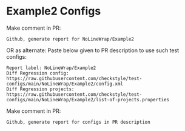 # Example2 Configs
Make comment in PR:
```
Github, generate report for NoLineWrap/Example2
```
OR as alternate:
Paste below given to PR description to use such test configs:
```
Report label: NoLineWrap/Example2
Diff Regression config: https://raw.githubusercontent.com/checkstyle/test-configs/main/NoLineWrap/Example2/config.xml
Diff Regression projects: https://raw.githubusercontent.com/checkstyle/test-configs/main/NoLineWrap/Example2/list-of-projects.properties
```
Make comment in PR:
```
Github, generate report for configs in PR description
```
